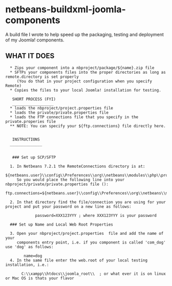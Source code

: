 netbeans-buildxml-joomla-components
===================================

A build file I wrote to help speed up the packaging, testing and deployment of my Joomla! components.

  WHAT IT DOES
  ------------
  
     
      * Zips your component into a nbproject/package/${name}.zip file
      * SFTPs your components files into the proper directories as long as remote.directory is set properly 
         (You do that in your project configuration when you specify Remote)
      * Copies the files to your local Joomla! installation for testing.    
      
       SHORT PROCESS (FYI)
       __________________
      * loads the nbproject/project.properties file
      * loads the private/private.properties file
      * loads the FTP connections file that you specify in the private.properies file
      ** NOTE: You can specify your ${ftp.connections} file directly here.
        
      
       INSTRUCTIONS
      ______________ 
      
      
       ### Set up SCP/SFTP
      
      1. In Netbeans 7.2.1 the RemoteConnections directory is at:
            ${netbeans.user}\\config\\Preferences\\org\\netbeans\\modules\\php\\project\\RemoteConnections
         So you would place the following line into your nbproject/private/private.properties file ():           
            ftp.connections=${netbeans.user}\\config\\Preferences\\org\\netbeans\\modules\\php\\project\\RemoteConnections
      
      2. In that directory find the file/connection you are using for your project and put your password on a new line as follows:
          
                 password=XXX123YYY ; where XXX123YYY is your password       
      
      ### Set up Name and Local Web Root Properties
      
      3. Open your nbproject/project.properties  file and add the name of your 
         components entry point, i.e. if you component is called 'com_dog' use 'dog' as follows:
            
            name=dog
      4. In the same file enter the web.root of your local testing installation, i.e.:
                
           C:\\xampp\\htdocs\\joomla_root\\  ; or what ever it is on linux or Mac OS is thats your flavor
      
         
